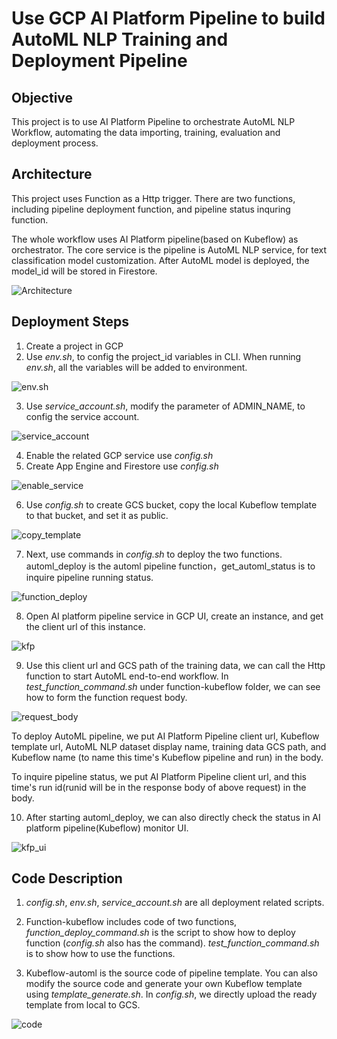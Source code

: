 # Use GCP AI Platform Pipeline to build AutoML NLP Training and Deployment Pipeline

## Objective
This project is to use AI Platform Pipeline to orchestrate AutoML NLP Workflow, automating the data importing, training, evaluation and deployment process.

## Architecture

This project uses Function as a Http trigger. There are two functions, including pipeline deployment function, and pipeline status inquring function.

The whole workflow uses AI Platform pipeline(based on Kubeflow) as orchestrator. The core service is the pipeline is AutoML NLP service, for text classification model customization. After AutoML model is deployed, the model_id will be stored in Firestore.

![Architecture](images/Architecture.png "architecture")

## Deployment Steps

1. Create a project in GCP
2. Use *env.sh*, to config the project_id variables in CLI. When running *env.sh*, all the variables will be added to environment.

![env.sh](images/env.png "env")

3. Use *service_account.sh*, modify the parameter of ADMIN_NAME, to config the service account.

![service_account](images/service_account.png "service_account")

4. Enable the related GCP service use *config.sh*
5. Create App Engine and Firestore use *config.sh*

![enable_service](images/enable_service.png "enable_service")

6.	Use *config.sh* to create GCS bucket, copy the local Kubeflow template to that bucket, and set it as public.

![copy_template](images/copy_template.png "copy_template")

7. Next, use commands in *config.sh* to deploy the two functions. automl_deploy is the automl pipeline function，get_automl_status is to inquire pipeline running status.

![function_deploy](images/function_deploy.png "function_deploy")

8. Open AI platform pipeline service in GCP UI, create an instance, and get the client url of this instance.

![kfp](images/kfp.png "kfp")

9. Use this client url and GCS path of the training data, we can call the Http function to start AutoML end-to-end workflow. In *test_function_command.sh* under function-kubeflow folder, we can see how to form the function request body.

![request_body](images/request_body.png "request_body")

To deploy AutoML pipeline, we put AI Platform Pipeline client url, Kubeflow template url, AutoML NLP dataset display name, training data GCS path, and Kubeflow name (to name this time's Kubeflow pipeline and run) in the body.

To inquire pipeline status, we put AI Platform Pipeline client url, and this time's run id(runid will be in the response body of above request) in the body.

10. After starting automl_deploy, we can also directly check the status in AI platform pipeline(Kubeflow) monitor UI.

![kfp_ui](images/kfp_ui.png "kfp_ui")

## Code Description

1)	*config.sh*, *env.sh*, *service_account.sh* are all deployment related scripts.

2)	Function-kubeflow includes code of two functions, *function_deploy_command.sh* is the script to show how to deploy function (*config.sh* also has the command). *test_function_command.sh* is to show how to use the functions.

3)	Kubeflow-automl is the source code of pipeline template. You can also modify the source code and generate your own Kubeflow template using *template_generate.sh*. In *config.sh*, we directly upload the ready template from local to GCS.

![code](images/code.png "code")
